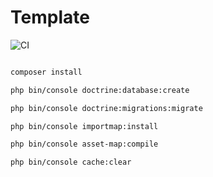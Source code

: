 # Template

![CI](https://github.com/TherenceFrn/Symfony/actions/workflows/ci.yml/badge.svg)

````bash

composer install

php bin/console doctrine:database:create

php bin/console doctrine:migrations:migrate

php bin/console importmap:install

php bin/console asset-map:compile

php bin/console cache:clear
````